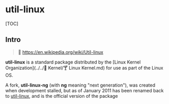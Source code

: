 # util-linux

[TOC]



## Intro

> :link: https://en.wikipedia.org/wiki/Util-linux

**util-linux** is a standard package distributed by the  [Linux Kernel Organization](../../🔩 Kernel/🍸 Linux Kernel.md)  for use as part of the Linux OS.

 A fork, **util-linux-ng** (with **ng** meaning "next generation"), was created when development stalled, but as of January 2011 has been renamed back to [util-linux](https://github.com/util-linux/util-linux), and is the official version of the package

